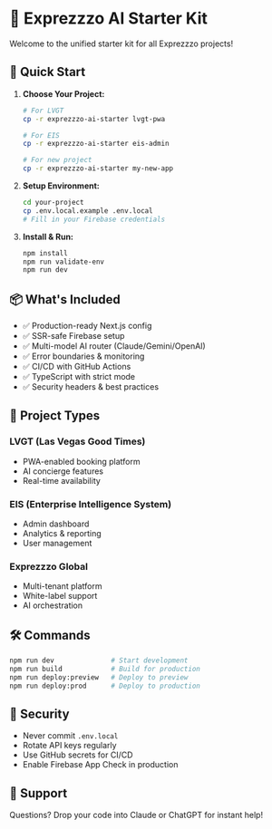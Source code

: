 
# 🦅 Exprezzzo AI Starter Kit

Welcome to the unified starter kit for all Exprezzzo projects!

## 🚀 Quick Start

1. **Choose Your Project:**
   ```bash
   # For LVGT
   cp -r exprezzzo-ai-starter lvgt-pwa
   
   # For EIS
   cp -r exprezzzo-ai-starter eis-admin
   
   # For new project
   cp -r exprezzzo-ai-starter my-new-app
   ```

2. **Setup Environment:**
   ```bash
   cd your-project
   cp .env.local.example .env.local
   # Fill in your Firebase credentials
   ```

3. **Install & Run:**
   ```bash
   npm install
   npm run validate-env
   npm run dev
   ```

## 📦 What's Included

- ✅ Production-ready Next.js config
- ✅ SSR-safe Firebase setup
- ✅ Multi-model AI router (Claude/Gemini/OpenAI)
- ✅ Error boundaries & monitoring
- ✅ CI/CD with GitHub Actions
- ✅ TypeScript with strict mode
- ✅ Security headers & best practices

## 🎯 Project Types

### LVGT (Las Vegas Good Times)
- PWA-enabled booking platform
- AI concierge features
- Real-time availability

### EIS (Enterprise Intelligence System)
- Admin dashboard
- Analytics & reporting
- User management

### Exprezzzo Global
- Multi-tenant platform
- White-label support
- AI orchestration

## 🛠️ Commands

```bash
npm run dev              # Start development
npm run build            # Build for production
npm run deploy:preview   # Deploy to preview
npm run deploy:prod      # Deploy to production
```

## 🔐 Security

- Never commit `.env.local`
- Rotate API keys regularly
- Use GitHub secrets for CI/CD
- Enable Firebase App Check in production

## 🦅 Support

Questions? Drop your code into Claude or ChatGPT for instant help!
